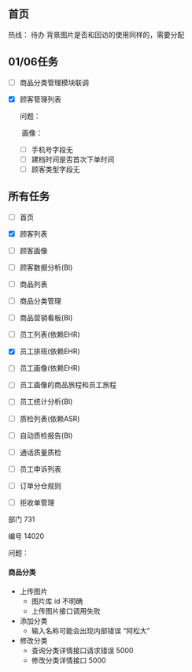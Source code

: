 ## 首页

热线： 待办 背景图片是否和回访的使用同样的，需要分配

## 01/06任务

- [ ] 商品分类管理模块联调

- [x] 顾客管理列表

  问题：

  ​	画像：

  - [ ] 手机号字段无
  - [ ] 建档时间是否首次下单时间
  - [ ] 顾客类型字段无

## 所有任务

- [ ] 首页
- [x] 顾客列表
- [ ] 顾客画像
- [ ] 顾客数据分析(BI)
- [ ] 商品列表
- [ ] 商品分类管理
- [ ] 商品营销看板(BI)
- [ ] 员工列表(依赖EHR)
- [x] 员工排班(依赖EHR)
- [ ] 员工画像(依赖EHR)
- [ ] 员工画像的商品旅程和员工旅程
- [ ] 员工统计分析(BI)
- [ ] 质检列表(依赖ASR)
- [ ] 自动质检报告(BI)
- [ ] 通话质量质检
- [ ] 员工申诉列表
- [ ] 订单分仓规则
- [ ] 拒收单管理





部门 731

编号   14020

问题：

#### 商品分类

- 上传图片
  - 图片库 id 不明确
  - 上传图片接口调用失败
- 添加分类
  - 输入名称可能会出现内部错误 “阿松大”
- 修改分类
  - 查询分类详情接口请求错误 5000
  - 修改分类详情接口 5000













